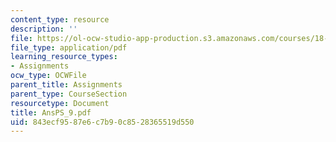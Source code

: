 ```yaml
---
content_type: resource
description: ''
file: https://ol-ocw-studio-app-production.s3.amazonaws.com/courses/18-04-complex-variables-with-applications-fall-1999/843ecf9587e6c7b90c8528365519d550_AnsPS_9.pdf
file_type: application/pdf
learning_resource_types:
- Assignments
ocw_type: OCWFile
parent_title: Assignments
parent_type: CourseSection
resourcetype: Document
title: AnsPS_9.pdf
uid: 843ecf95-87e6-c7b9-0c85-28365519d550
---
```

